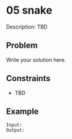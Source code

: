 # 05 snake

Description: TBD

## Problem

Write your solution here.

## Constraints

- TBD

## Example

```
Input:
Output:
```
